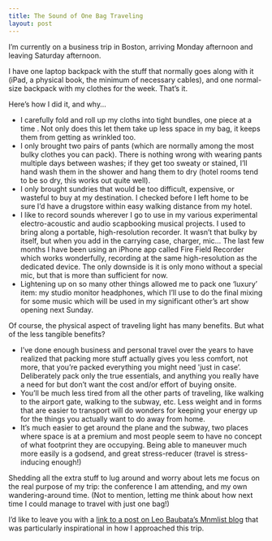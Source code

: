 ```yaml
---
title: The Sound of One Bag Traveling
layout: post
---
```


I’m currently on a business trip in Boston, arriving Monday afternoon and leaving Saturday afternoon.

I have one laptop backpack with the stuff that normally goes along with it (iPad, a physical book, the minimum of necessary cables), and one normal-size backpack with my clothes for the week. That’s it.

Here’s how I did it, and why…

* I carefully fold and roll up my cloths into tight bundles, one piece at a time . Not only does this let them take up less space in my bag, it keeps them from getting as wrinkled too.
* I only brought two pairs of pants (which are normally among the most bulky clothes you can pack). There is nothing wrong with wearing pants multiple days between washes; if they get too sweaty or stained, I’ll hand wash them in the shower and hang them to dry (hotel rooms tend to be so dry, this works out quite well).
* I only brought sundries that would be too difficult, expensive, or wasteful to buy at my destination. I checked before I left home to be sure I’d have a drugstore within easy walking distance from my hotel.
* I like to record sounds wherever I go to use in my various experimental electro-acoustic and audio scapbooking musical projects. I used to bring along a portable, high-resolution recorder. It wasn’t that bulky by itself, but when you add in the carrying case, charger, mic… The last few months I have been using an iPhone app called Fire Field Recorder which works wonderfully, recording at the same high-resolution as the dedicated device. The only downside is it is only mono without a special mic, but that is more than sufficient for now.
* Lightening up on so many other things allowed me to pack one ‘luxury’ item: my studio monitor headphones, which I’ll use to do the final mixing for some music which will be used in my significant other’s art show opening next Sunday.

Of course, the physical aspect of traveling light has many benefits. But what of the less tangible benefits?

* I’ve done enough business and personal travel over the years to have realized that packing more stuff actually gives you less comfort, not more, that you’re packed everything you might need 'just in case’. Deliberately pack only the true essentials, and anything you really have a need for but don’t want the cost and/or effort of buying onsite.
* You’ll be much less tired from all the other parts of traveling, like walking to the airport gate, walking to the subway, etc. Less weight and in forms that are easier to transport will do wonders for keeping your energy up for the things you actually want to do away from home.
* It’s much easier to get around the plane and the subway, two places where space is at a premium and most people seem to have no concept of what footprint they are occupying. Being able to maneuver much more easily is a godsend, and great stress-reducer (travel is stress-inducing enough!)

Shedding all the extra stuff to lug around and worry about lets me focus on the real purpose of my trip: the conference I am attending, and my own wandering-around time. (Not to mention, letting me think about how next time I could manage to travel with just one bag!)

I’d like to leave you with a <a target="_blank" href="https://mnmlist.com/in-case/">link to a post on Leo Baubata’s Mnmlist blog</a> that was particularly inspirational in how I approached this trip.
